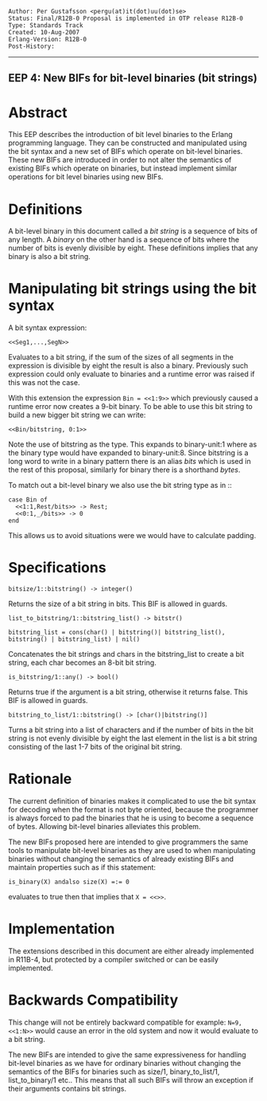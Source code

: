     Author: Per Gustafsson <pergu(at)it(dot)uu(dot)se>
    Status: Final/R12B-0 Proposal is implemented in OTP release R12B-0
    Type: Standards Track
    Created: 10-Aug-2007
    Erlang-Version: R12B-0
    Post-History:
****
EEP 4: New BIFs for bit-level binaries (bit strings)
----



Abstract
========

This EEP describes the introduction of bit level binaries to the
Erlang programming language. They can be constructed and manipulated
using the bit syntax and  a new set of BIFs which operate on bit-level
binaries. These new BIFs are introduced in order to not alter the semantics of
existing BIFs which operate on binaries, but instead implement similar
operations for bit level binaries using new BIFs.

Definitions
===========

A bit-level binary in this document called a *bit string* is a sequence of
bits of any length. A *binary* on the other hand is a sequence of bits
where the number of bits is evenly divisible by eight. These
definitions implies that any binary is also a bit string.

Manipulating bit strings using the bit syntax
=============================================

A bit syntax expression:

``<<Seg1,...,SegN>>``

Evaluates to a bit string, if the sum of the sizes of all segments in the
expression is divisible by eight the result is also a
binary. Previously such expression could only evaluate to binaries and
a runtime error was raised if this was not the case.

With this extension the expression ``Bin = <<1:9>>`` which previously caused a
runtime error now creates a 9-bit binary. To be able to use this
bit string to build a new bigger bit string we can write:

``<<Bin/bitstring, 0:1>>``

Note the use of bitstring as the type. This expands to binary-unit:1 where as
the binary type would have expanded to binary-unit:8. Since bitstring is a long
word to write in a binary pattern there is an alias *bits* which is used in the
rest of this proposal, similarly for binary there is a shorthand *bytes*.

To match out a bit-level binary we also use the bit string type as in ::

    case Bin of
      <<1:1,Rest/bits>> -> Rest;
      <<0:1,_/bits>> -> 0
    end

This allows us to avoid situations were we would have to calculate
padding.


Specifications
==============

``bitsize/1::bitstring() -> integer()``

Returns the size of a bit string in bits. This BIF is allowed in guards.

``list_to_bitstring/1::bitstring_list() -> bitstr()``

``bitstring_list = cons(char() | bitstring()| bitstring_list(), bitstring() | bitstring_list) | nil()``

Concatenates the bit strings and chars in the bitstring_list to create a bit
string, each char becomes an 8-bit bit string.

``is_bitstring/1::any() -> bool()``

Returns true if the argument is a bit string, otherwise it returns
false. This BIF is allowed in guards.

``bitstring_to_list/1::bitstring() -> [char()|bitstring()]``

Turns a bit string into a list of characters and if the number of bits
in the bit string is not evenly divisible by eight the last element in
the list is a bit string consisting of the last 1-7 bits of the original
bit string.

Rationale
=========

The current definition of binaries makes it complicated to use the bit
syntax for decoding when the format is not byte oriented, because the
programmer is always forced to pad the binaries that he is using to
become a sequence of bytes. Allowing bit-level binaries alleviates
this problem.

The new BIFs proposed here are intended to give programmers the same
tools to manipulate bit-level binaries as they are used to when
manipulating binaries without changing the semantics of already
existing BIFs and maintain properties such as if this statement:

``is_binary(X) andalso size(X) =:= 0``

evaluates to true then that implies that ``X = <<>>``.

Implementation
==============

The extensions described in this document are either already
implemented in R11B-4, but protected by a compiler switched or can be
easily implemented.

Backwards Compatibility
=======================

This change will not be entirely backward compatible for example:
``N=9, <<1:N>>`` would cause an error in the old system and now it would
evaluate to a bit string.

The new BIFs are intended to give the same expressiveness for handling
bit-level binaries as we have for ordinary binaries without changing
the semantics of the BIFs for binaries such as size/1,
binary_to_list/1, list_to_binary/1 etc.. This means that all such BIFs
will throw an exception if their arguments contains bit strings.



[EmacsVar]: <> "Local Variables:"
[EmacsVar]: <> "mode: indented-text"
[EmacsVar]: <> "indent-tabs-mode: nil"
[EmacsVar]: <> "sentence-end-double-space: t"
[EmacsVar]: <> "fill-column: 70"
[EmacsVar]: <> "coding: utf-8"
[EmacsVar]: <> "End:"
